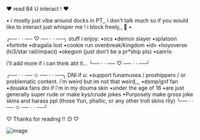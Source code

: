 ♥︎  read B4 U interact ! ♥︎

•
i mostly just vibe around docks in PT,, i don't talk much so if you would like to interact just whisper me ! i block freely,, 🫡
•

╭── ⋅ ⋅ ── ♡ ── ⋅ ⋅ ──╮
stuff i enjoy:
•ocs
•demon slayer 
•splatoon
•fortnite
•dragalia lost
•cookie run ovenbreak/kingdom
•idv
•hoyoverse (hi3/star rail/impact)
•okegom (just don't be a pr*ship pls)
•sanrio

i'll add more if i can think abt it…
╰── ⋅ ⋅ ── ♡ ── ⋅ ⋅ ──╯



╭── ⋅ ⋅ ── ✩ ── ⋅ ⋅ ──╮
DNI if u:
•support funamusea / proshippers / or problematic content. i'm weird but im not that weird,,,
•dsmp/gnf fan
•douaka fans dni if i'm in my douma skin
 •under the age of 16
•are just generally super rude or make kys/crude jokes
 •Purposely make gross joke skins and harass ppl (those Yuri, phallic, or any other troll skins rlly)
╰── ⋅ ⋅ ── ✩ ── ⋅ ⋅ ──╯

♡ Thanks for reading !! :D ♡

![image](https://github.com/user-attachments/assets/ce1b2b11-27e5-4b9c-a1f2-f1e96392b0dd)



<!--
**flowerbabiie/flowerbabiie** is a ✨ _special_ ✨ repository because its `README.md` (this file) appears on your GitHub profile.

Here are some ideas to get you started:

- 🔭 I’m currently working on ...
- 🌱 I’m currently learning ...
- 👯 I’m looking to collaborate on ...
- 🤔 I’m looking for help with ...
- 💬 Ask me about ...
- 📫 How to reach me: ...
- 😄 Pronouns: ...
- ⚡ Fun fact: ...
-->
